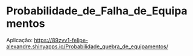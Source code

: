 # Probabilidade_de_Falha_de_Equipamentos
Aplicação: https://89zvv1-felipe-alexandre.shinyapps.io/Probabilidade_quebra_de_equipamentos/

